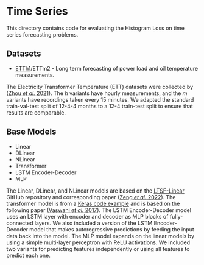 # Time Series

This directory contains code for evaluating the Histogram Loss on time series forecasting problems.

## Datasets
 - [ETTh1](https://paperswithcode.com/sota/time-series-forecasting-on-etth1-720)/ETTm2 - Long term forecasting of power load and oil temperature measurements.

The Electricity Transformer Temperature (ETT) datasets were collected by ([Zhou *et al.* 2021](https://arxiv.org/pdf/2012.07436.pdf)). The *h* variants have hourly measurements, and the *m* variants have recordings taken every 15 minutes. We adapted the standard train-val-test split of 12-4-4 months to a 12-4 train-test split to ensure that results are comparable. 

## Base Models
 - Linear
 - DLinear
 - NLinear
 - Transformer
 - LSTM Encoder-Decoder
 - MLP

The Linear, DLinear, and NLinear models are based on the [LTSF-Linear](https://github.com/cure-lab/LTSF-Linear) GitHub repository and corresponding paper ([Zeng *et al.* 2022]((https://arxiv.org/pdf/2205.13504.pdf))). The transformer model is from a [Keras code example](https://keras.io/examples/timeseries/timeseries_classification_transformer/) and is based on the following paper ([Vaswani *et al.* 2017]((https://arxiv.org/pdf/1706.03762.pdf))). The LSTM Encoder-Decoder model uses an LSTM layer with encoder and decoder as MLP blocks of fully-connected layers. We also included a version of the LSTM Encoder-Decoder model that makes autoregressive predictions by feeding the input data back into the model. The MLP model expands on the linear models by using a simple multi-layer perceptron with ReLU activations. We included two variants for predicting features independently or using all features to predict each one. 
